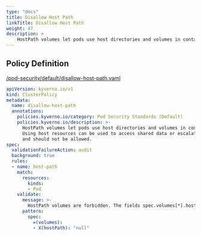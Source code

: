 ```yaml
---
type: "docs"
title: Disallow Host Path
linkTitle: Disallow Host Path
weight: 47
description: >
    HostPath volumes let pods use host directories and volumes in containers. Using host resources can be used to access shared data or escalate privileges and should not be allowed.
---
```


## Policy Definition
<a href="https://github.com/kyverno/policies/raw/main//pod-security/default/disallow-host-path.yaml" target="-blank">/pod-security/default/disallow-host-path.yaml</a>

```yaml
apiVersion: kyverno.io/v1
kind: ClusterPolicy
metadata:
  name: disallow-host-path
  annotations:
    policies.kyverno.io/category: Pod Security Standards (Default)
    policies.kyverno.io/description: >-
      HostPath volumes let pods use host directories and volumes in containers.
      Using host resources can be used to access shared data or escalate privileges
      and should not be allowed.
spec:
  validationFailureAction: audit
  background: true
  rules:
  - name: host-path
    match:
      resources:
        kinds:
        - Pod
    validate:
      message: >-
        HostPath volumes are forbidden. The fields spec.volumes[*].hostPath must not be set.
      pattern:
        spec:
          =(volumes):
          - X(hostPath): "null"

```

